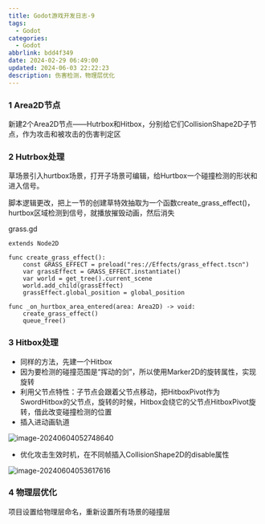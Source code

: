 ```yaml
---
title: Godot游戏开发日志-9
tags:
  - Godot
categories:
  - Godot
abbrlink: bdd4f349
date: 2024-02-29 06:49:00
updated: 2024-06-03 22:22:23
description: 伤害检测，物理层优化
---
```


### 1 Area2D节点

新建2个Area2D节点——Hutrbox和Hitbox，分别给它们CollisionShape2D子节点，作为攻击和被攻击的伤害判定区

### 2 Hutrbox处理

草场景引入hurtbox场景，打开子场景可编辑，给Hurtbox一个碰撞检测的形状和进入信号。

脚本逻辑更改，把上一节的创建草特效抽取为一个函数create_grass_effect()，hurtbox区域检测到信号，就播放摧毁动画，然后消失

grass.gd

```
extends Node2D

func create_grass_effect():	
	const GRASS_EFFECT = preload("res://Effects/grass_effect.tscn")
	var grassEffect = GRASS_EFFECT.instantiate()
	var world = get_tree().current_scene
	world.add_child(grassEffect)
	grassEffect.global_position = global_position

func _on_hurtbox_area_entered(area: Area2D) -> void:
	create_grass_effect()
	queue_free()

```

### 3 Hitbox处理

- 同样的方法，先建一个Hitbox
- 因为要检测的碰撞范围是“挥动的剑”，所以使用Marker2D的旋转属性，实现旋转
- 利用父节点特性：子节点会跟着父节点移动，把HitboxPivot作为SwordHitbox的父节点，旋转的时候，Hitbox会绕它的父节点HitboxPivot旋转，借此改变碰撞检测的位置
- 插入进动画轨道

![image-20240604052748640](https://blog-resources.this0.com/image/202406040527918.png?x-oss-process=style/this0-blog)

- 优化攻击生效时机，在不同帧插入CollisionShape2D的disable属性

![image-20240604053617616](https://blog-resources.this0.com/image/202406040536860.png?x-oss-process=style/this0-blog)

### 4 物理层优化

项目设置给物理层命名，重新设置所有场景的碰撞层
